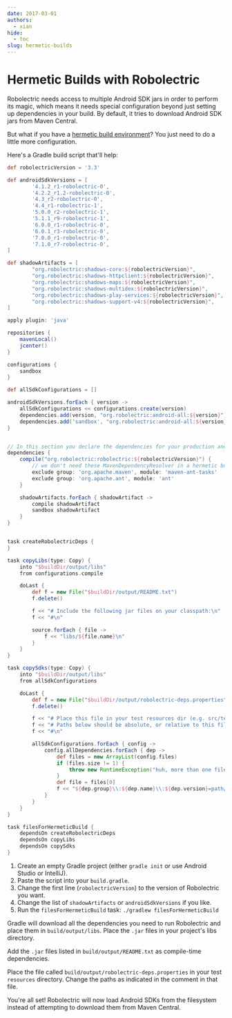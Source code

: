 ```yaml
---
date: 2017-03-01
authors:
  - xian
hide:
  - toc
slug: hermetic-builds
---
```


# Hermetic Builds with Robolectric

Robolectric needs access to multiple Android SDK jars in order to perform its magic, which means it
needs special configuration beyond just setting up dependencies in your build. By default, it tries
to download Android SDK jars from Maven Central.

But what if you have a [hermetic build environment][hermetic-build]? You just need to do a little
more configuration.

Here's a Gradle build script that'll help:

```groovy
def robolectricVersion = '3.3'

def androidSdkVersions = [
        '4.1.2_r1-robolectric-0',
        '4.2.2_r1.2-robolectric-0',
        '4.3_r2-robolectric-0',
        '4.4_r1-robolectric-1',
        '5.0.0_r2-robolectric-1',
        '5.1.1_r9-robolectric-1',
        '6.0.0_r1-robolectric-0',
        '6.0.1_r3-robolectric-0',
        '7.0.0_r1-robolectric-0',
        '7.1.0_r7-robolectric-0',
]

def shadowArtifacts = [
        "org.robolectric:shadows-core:${robolectricVersion}",
        "org.robolectric:shadows-httpclient:${robolectricVersion}",
        "org.robolectric:shadows-maps:${robolectricVersion}",
        "org.robolectric:shadows-multidex:${robolectricVersion}",
        "org.robolectric:shadows-play-services:${robolectricVersion}",
        "org.robolectric:shadows-support-v4:${robolectricVersion}",
]

apply plugin: 'java'

repositories {
    mavenLocal()
    jcenter()
}

configurations {
    sandbox
}

def allSdkConfigurations = []

androidSdkVersions.forEach { version ->
    allSdkConfigurations << configurations.create(version)
    dependencies.add(version, "org.robolectric:android-all:${version}")
    dependencies.add('sandbox', "org.robolectric:android-all:${version}")
}


// In this section you declare the dependencies for your production and test code
dependencies {
    compile("org.robolectric:robolectric:${robolectricVersion}") {
        // we don't need these MavenDependencyResolver in a hermetic build
        exclude group: 'org.apache.maven', module: 'maven-ant-tasks'
        exclude group: 'org.apache.ant', module: 'ant'
    }

    shadowArtifacts.forEach { shadowArtifact ->
        compile shadowArtifact
        sandbox shadowArtifact
    }
}


task createRobolectricDeps {
}

task copyLibs(type: Copy) {
    into "$buildDir/output/libs"
    from configurations.compile

    doLast {
        def f = new File("$buildDir/output/README.txt")
        f.delete()

        f << "# Include the following jar files on your classpath:\n"
        f << "#\n"

        source.forEach { file ->
            f << "libs/${file.name}\n"
        }
    }
}

task copySdks(type: Copy) {
    into "$buildDir/output/libs"
    from allSdkConfigurations

    doLast {
        def f = new File("$buildDir/output/robolectric-deps.properties")
        f.delete()

        f << "# Place this file in your test resources dir (e.g. src/test/resources).\n"
        f << "# Paths below should be absolute, or relative to this file.\n"
        f << "#\n"

        allSdkConfigurations.forEach { config ->
            config.allDependencies.forEach { dep ->
                def files = new ArrayList(config.files)
                if (files.size != 1) {
                    throw new RuntimeException("huh, more than one file in ${dep}? ${files}")
                }
                def file = files[0]
                f << "${dep.group}\\:${dep.name}\\:${dep.version}=path/to/${file.name}\n"
            }
        }
    }
}

task filesForHermeticBuild {
    dependsOn createRobolectricDeps
    dependsOn copyLibs
    dependsOn copySdks
}
```

1. Create an empty Gradle project (either `gradle init` or use Android Studio or IntelliJ).
1. Paste the script into your `build.gradle`.
1. Change the first line (`robolectricVersion`) to the version of Robolectric you want.
1. Change the list of `shadowArtifacts` or `androidSdkVersions` if you like.
1. Run the `filesForHermeticBuild` task: `./gradlew filesForHermeticBuild`

Gradle will download all the dependencies you need to run Robolectric and place them in
`build/output/libs`. Place the `.jar` files in your project's libs directory.

Add the `.jar` files listed in `build/output/README.txt` as compile-time dependencies.

Place the file called `build/output/robolectric-deps.properties` in your test `resources` directory.
Change the paths as indicated in the comment in that file.

You're all set! Robolectric will now load Android SDKs from the filesystem instead of attempting to
download them from Maven Central.

[hermetic-build]: https://blog.fahhem.com/2013/12/hermetic-build-systems
